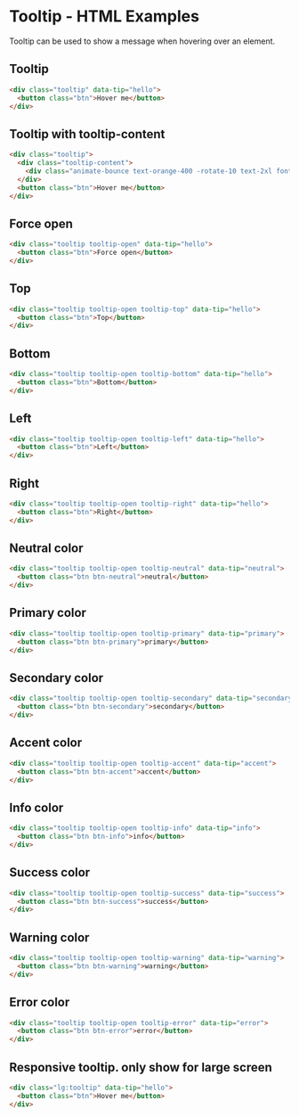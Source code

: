 # Tooltip - HTML Examples

Tooltip can be used to show a message when hovering over an element.

## Tooltip

```html
<div class="tooltip" data-tip="hello">
  <button class="btn">Hover me</button>
</div>
```

## Tooltip with tooltip-content

```html
<div class="tooltip">
  <div class="tooltip-content">
    <div class="animate-bounce text-orange-400 -rotate-10 text-2xl font-black">Wow!</div>
  </div>
  <button class="btn">Hover me</button>
</div>
```

## Force open

```html
<div class="tooltip tooltip-open" data-tip="hello">
  <button class="btn">Force open</button>
</div>
```

## Top

```html
<div class="tooltip tooltip-open tooltip-top" data-tip="hello">
  <button class="btn">Top</button>
</div>
```

## Bottom

```html
<div class="tooltip tooltip-open tooltip-bottom" data-tip="hello">
  <button class="btn">Bottom</button>
</div>
```

## Left

```html
<div class="tooltip tooltip-open tooltip-left" data-tip="hello">
  <button class="btn">Left</button>
</div>
```

## Right

```html
<div class="tooltip tooltip-open tooltip-right" data-tip="hello">
  <button class="btn">Right</button>
</div>
```

## Neutral color

```html
<div class="tooltip tooltip-open tooltip-neutral" data-tip="neutral">
  <button class="btn btn-neutral">neutral</button>
</div>
```

## Primary color

```html
<div class="tooltip tooltip-open tooltip-primary" data-tip="primary">
  <button class="btn btn-primary">primary</button>
</div>
```

## Secondary color

```html
<div class="tooltip tooltip-open tooltip-secondary" data-tip="secondary">
  <button class="btn btn-secondary">secondary</button>
</div>
```

## Accent color

```html
<div class="tooltip tooltip-open tooltip-accent" data-tip="accent">
  <button class="btn btn-accent">accent</button>
</div>
```

## Info color

```html
<div class="tooltip tooltip-open tooltip-info" data-tip="info">
  <button class="btn btn-info">info</button>
</div>
```

## Success color

```html
<div class="tooltip tooltip-open tooltip-success" data-tip="success">
  <button class="btn btn-success">success</button>
</div>
```

## Warning color

```html
<div class="tooltip tooltip-open tooltip-warning" data-tip="warning">
  <button class="btn btn-warning">warning</button>
</div>
```

## Error color

```html
<div class="tooltip tooltip-open tooltip-error" data-tip="error">
  <button class="btn btn-error">error</button>
</div>
```

## Responsive tooltip. only show for large screen

```html
<div class="lg:tooltip" data-tip="hello">
  <button class="btn">Hover me</button>
</div>
```

